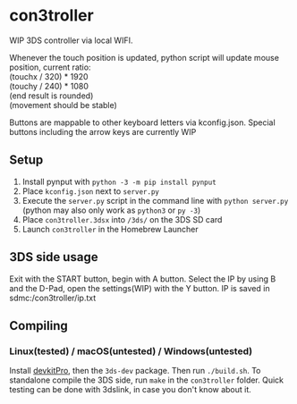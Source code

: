 # con3troller

WIP 3DS controller via local WIFI. 

Whenever the touch position is updated, python script will update mouse position, current ratio: \
(touchx / 320) * 1920 \
(touchy / 240) * 1080 \
(end result is rounded) \
(movement should be stable)

Buttons are mappable to other keyboard letters via kconfig.json. Special buttons including the arrow keys are currently WIP

## Setup 

1. Install pynput with
```python -3 -m pip install pynput``` 
2. Place `kconfig.json` next to `server.py` 
3. Execute the `server.py` script in the command line with `python server.py` (python may also only work as `python3` or `py -3`)
4. Place `con3troller.3dsx` into `/3ds/` on the 3DS SD card
5. Launch `con3troller` in the Homebrew Launcher 

## 3DS side usage

Exit with the START button, begin with A button. Select the IP by using B and the D-Pad, open the settings(WIP) with the Y button. 
IP is saved in sdmc:/con3troller/ip.txt

## Compiling

### Linux(tested) / macOS(untested) / Windows(untested)

Install [devkitPro](https://devkitpro.org/wiki/devkitPro_pacman), then the `3ds-dev` package. Then run `./build.sh`. To standalone compile the 3DS side, run `make` in the `con3troller` folder. Quick testing can be done with 3dslink, in case you don't know about it.